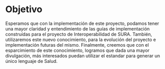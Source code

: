 # Objetivo

Esperamos que con la implementación de este proyecto, podamos tener una mayor claridad y entendimiento de las guías de implementación construídas para el proyecto de Interoperabilidad de SURA. También, utilizaremos este nuevo conocimiento, para la evolución del proyecto e implementación futuras del mismo. Finalmente, creemos que con el esparcimiento de este conocimiento, logramos que dada una mayor divulgación, más interesados puedan utilizar el estandar para generar un único lenguaje de Salud.